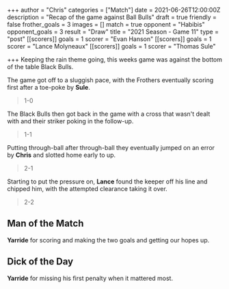 +++
author = "Chris"
categories = ["Match"]
date = 2021-06-26T12:00:00Z
description = "Recap of the game against Ball Bulls"
draft = true
friendly = false
frother_goals = 3
images = []
match = true
opponent = "Habibis"
opponent_goals = 3
result = "Draw"
title = "2021 Season - Game 11"
type = "post"
[[scorers]]
goals = 1
scorer = "Evan Hanson"
[[scorers]]
goals = 1
scorer = "Lance Molyneaux"
[[scorers]]
goals = 1
scorer = "Thomas Sule"

+++
Keeping the rain theme going, this weeks game was against the bottom of the table Black Bulls.

The game got off to a sluggish pace, with the Frothers eventually scoring first after a toe-poke by **Sule**.

> 1-0

The Black Bulls then got back in the game with a cross that wasn't dealt with and their striker poking in the follow-up.

> 1-1

Putting through-ball after through-ball they eventually jumped on an error by **Chris** and slotted home early to up.

> 2-1

Starting to put the pressure on, **Lance** found the keeper off his line and chipped him, with the attempted clearance taking it over.

> 2-2

## Man of the Match

**Yarride** for scoring and making the two goals and getting our hopes up.

## Dick of the Day

**Yarride** for missing his first penalty when it mattered most.